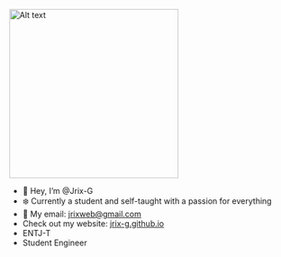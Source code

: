 <img
  src="/5843425.png"
  alt="Alt text"
  title="Optional title"
  style="height: 300px; min-width: 700px">
  
- 👋 Hey, I’m @Jrix-G
- ❄️ Currently a student and self-taught with a passion for everything
- 👾 My email: jrixweb@gmail.com
- Check out my website: [jrix-g.github.io](https://jrix-g.github.io/)
- ENTJ-T
- Student Engineer
